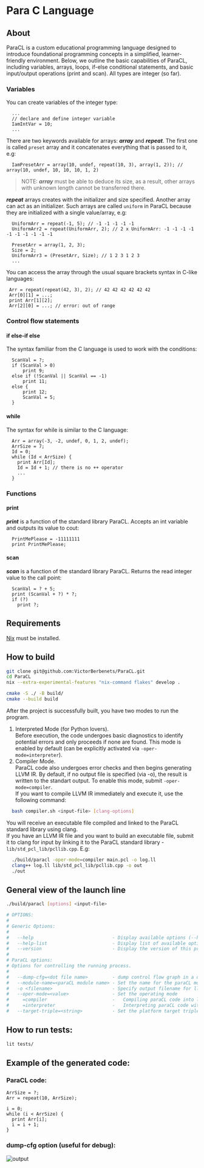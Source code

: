 # Para C Language

## About
ParaCL is a custom educational programming language designed to introduce foundational programming concepts in a simplified, learner-friendly environment. Below, we outline the basic capabilities of ParaCL, including variables, arrays, loops, if-else conditional statements, and basic input/output operations (print and scan). All types are integer (so far).  
### Variables
You can create variables of the integer type:
```
  ...
  // declare and define integer variable
  IamIntVar = 10;
  ...
```
There are two keywords available for arrays: ***array*** and ***repeat***. The first one is called `preset` array and it concatenates everything that is passed to it, e.g:
```
  IamPresetArr = array(10, undef, repeat(10, 3), array(1, 2)); // array(10, undef, 10, 10, 10, 1, 2)
```
> NOTE: ***array*** must be able to deduce its size, as a result, other arrays with unknown length cannot be transferred there. 

***repeat*** arrays creates with the initializer and size specified. Another array can act as an initializer.  Such arrays are called `uniform` in ParaCL because they are initialized with a single value/array, e.g:
```
  UniformArr = repeat(-1, 5); // -1 -1 -1 -1 -1
  UniformArr2 = repeat(UniformArr, 2); // 2 x UniformArr: -1 -1 -1 -1 -1 -1 -1 -1 -1 -1

  PresetArr = array(1, 2, 3);
  Size = 2;
  UniformArr3 = (PresetArr, Size); // 1 2 3 1 2 3
  ...
```
You can access the array through the usual square brackets syntax in C-like languages:  
```
 Arr = repeat(repeat(42, 3), 2); // 42 42 42 42 42 42
 Arr[0][1] = ...;
 print Arr[1][2];
 Arr[2][0] = ...; // error: out of range
```
### Control flow statements  
#### if else-if else
The syntax familiar from the C language is used to work with the conditions:
```
  ScanVal = ?;
  if (ScanVal > 0)
      print 9;
  else if (!ScanVal || ScanVal == -1)
      print 11;
  else {
      print 12;
      ScanVal = 5;
  }
```
#### while
The syntax for while is similar to the C language:
```
  Arr = array(-3, -2, undef, 0, 1, 2, undef);
  ArrSize = 7;
  Id = 0;
  while (Id < ArrSize) {
    print Arr[Id];
    Id = Id + 1; // there is no ++ operator
    ...
  }
```
### Functions
#### print
***print*** is a function of the standard library ParaCL. Accepts an int variable and outputs its value to cout:
```
  PrintMePlease = -11111111
  print PrintMePlease;
```
#### scan
***scan*** is a function of the standard library ParaCL. Returns the read integer value to the call point:
```
  ScanVal = ? + 5;
  print (ScanVal + ?) * ?;
  if (?)
    print ?;
```
## Requirements
[Nix](https://nixos.org/download/) must be installed. 
## How to build
```bash
git clone git@github.com:VictorBerbenets/ParaCL.git
cd ParaCL
nix --extra-experimental-features "nix-command flakes" develop .

cmake -S ./ -B build/
cmake --build build
```
After the project is successfully built, you have two modes to run the program.
1) Interpreted Mode (for Python lovers).  
Before execution, the code undergoes basic diagnostics to identify potential errors and only proceeds if none are found. This mode is enabled by default (can be explicitly activated via `-oper-mode=interpreter`).  
2) Compiler Mode.  
ParaCL code also undergoes error checks and then begins generating LLVM IR. By default, if no output file is specified (via -o), the result is written to the standart output. To enable this mode, submit `-oper-mode=compiler`.  
If you want to compile LLVM IR immediately and execute it, use the following command:  
```bash
  bash compiler.sh <input-file> [clang-options]
```
You will receive an executable file compiled and linked to the ParaCL standard library using clang.  
If you have an LLVM IR file and you want to build an executable file, submit it to clang for input by linking it to the ParaCL standard library - `lib/std_pcl_lib/pcllib.cpp`. E.g:  
```bash
  ./build/paracl -oper-mode=compiler main.pcl -o log.ll
  clang++ log.ll lib/std_pcl_lib/pcllib.cpp -o out
  ./out
```
## General view of the launch line
```bash
./build/paracl [options] <input-file>

# OPTIONS:
#
# Generic Options:
#
#   --help                             - Display available options (--help-hidden for more)
#   --help-list                        - Display list of available options (--help-list-hidden for more)
#   --version                          - Display the version of this program
#
# ParaCL options:
# Options for controlling the running process.
#
#   --dump-cfg=<dot file name>         - dump control flow graph in a dot file
#   --module-name=<paraCL module name> - Set the name for the paraCL module
#   -o <filename>                      - Specify output filename for llvm IR
#   --oper-mode=<value>                - Set the operating mode
#     =compiler                        -   Compiling paraCL code into llvm IR
#     =interpreter                     -   Interpreting paraCL code without compiling
#   --target-triple=<string>           - Set the platform target triple
```
## How to run tests:
```bash
lit tests/
```
## Example of the generated code:
### ParaCL code:  
```
ArrSize = ?;
Arr = repeat(10, ArrSize);

i = 0;
while (i < ArrSize) {
  print Arr[i];
  i = i + 1;
}
```
### dump-cfg option (useful for debug):  
![output](https://github.com/user-attachments/assets/2a4a7097-2bc3-41bd-814e-df9bb929d959)

